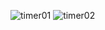 ![timer01](https://github.com/hamim5264/countdown_timer_app/assets/124155317/3d8ab5e1-0ca2-4a2e-a0b1-16310f816940)
![timer02](https://github.com/hamim5264/countdown_timer_app/assets/124155317/7fddc917-5fd4-41c0-8360-894ef6658429)
